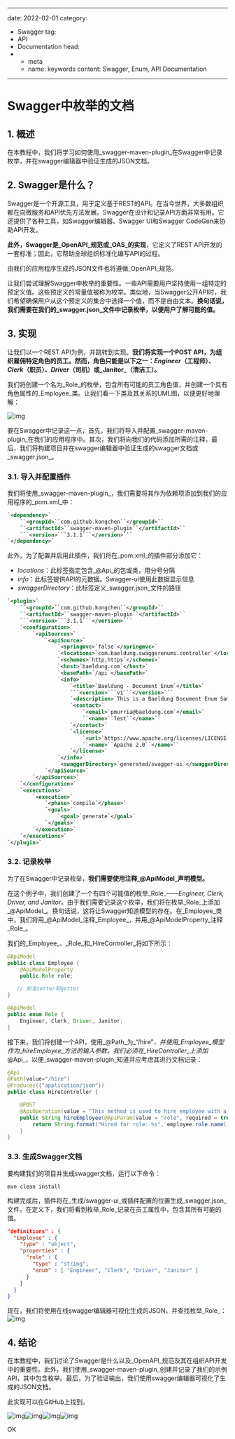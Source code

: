 ---
date: 2022-02-01
category:
  - Swagger
tag:
  - API
  - Documentation
head:
  - - meta
    - name: keywords
      content: Swagger, Enum, API Documentation
------
# Swagger中枚举的文档

## 1. 概述

在本教程中，我们将学习如何使用_swagger-maven-plugin_在Swagger中记录枚举，并在swagger编辑器中验证生成的JSON文档。

## 2. Swagger是什么？

Swagger是一个开源工具，用于定义基于REST的API。在当今世界，大多数组织都在向微服务和API优先方法发展。Swagger在设计和记录API方面非常有用。它还提供了各种工具，如Swagger编辑器、Swagger UI和Swagger CodeGen来协助API开发。

**此外，Swagger是_OpenAPI_规范或_OAS_的实现**，它定义了REST API开发的一套标准；因此，它帮助全球组织标准化编写API的过程。

由我们的应用程序生成的JSON文件也将遵循_OpenAPI_规范。

让我们尝试理解Swagger中枚举的重要性。一些API需要用户坚持使用一组特定的预定义值。这些预定义的常量值被称为枚举。类似地，当Swagger公开API时，我们希望确保用户从这个预定义的集合中选择一个值，而不是自由文本。**换句话说，我们需要在我们的_swagger.json_文件中记录枚举，以便用户了解可能的值。**

## 3. 实现

让我们以一个REST API为例，并跳转到实现。**我们将实现一个POST API，为组织雇佣特定角色的员工。然而，角色只能是以下之一：_Engineer_（工程师）、_Clerk_（职员）、_Driver_（司机）或_Janitor_（清洁工）。**

我们将创建一个名为_Role_的枚举，包含所有可能的员工角色值，并创建一个具有角色属性的_Employee_类。让我们看一下类及其关系的UML图，以便更好地理解：

![img](https://www.baeldung.com/wp-content/uploads/2022/02/UML-HireController.png)

要在Swagger中记录这一点，首先，我们将导入并配置_swagger-maven-plugin_在我们的应用程序中。其次，我们将向我们的代码添加所需的注释，最后，我们将构建项目并在swagger编辑器中验证生成的swagger文档或_swagger.json_。

### 3.1. 导入并配置插件

我们将使用_swagger-maven-plugin_，我们需要将其作为依赖项添加到我们的应用程序的_pom.xml_中：

```xml
`<dependency>`
    ``<groupId>``com.github.kongchen``</groupId>``
    ``<artifactId>``swagger-maven-plugin``</artifactId>``
    ```<version>```3.1.1```</version>```
`</dependency>`
```

此外，为了配置并启用此插件，我们将在_pom.xml_的插件部分添加它：

- _locations_：此标签指定包含_@Api_的包或类，用分号分隔
- _info_：此标签提供API的元数据。Swagger-ui使用此数据显示信息
- _swaggerDirectory_：此标签定义_swagger.json_文件的路径

```xml
`<plugin>`
    ``<groupId>``com.github.kongchen``</groupId>``
    ``<artifactId>``swagger-maven-plugin``</artifactId>``
    ```<version>```3.1.1```</version>```
    `<configuration>`
        `<apiSources>`
            `<apiSource>`
                `<springmvc>`false`</springmvc>`
                `<locations>`com.baeldung.swaggerenums.controller`</locations>`
                `<schemes>`http,https`</schemes>`
                `<host>`baeldung.com`</host>`
                `<basePath>`/api`</basePath>`
                `<info>`
                    `<title>`Baeldung - Document Enum`</title>`
                    ```<version>```v1```</version>```
                    `<description>`This is a Baeldung Document Enum Sample Code`</description>`
                    `<contact>`
                        `<email>`pmurria@baeldung.com`</email>`
                        ``<name>``Test``</name>``
                    `</contact>`
                    `<license>`
                        `<url>`https://www.apache.org/licenses/LICENSE-2.0.html`</url>`
                        ``<name>``Apache 2.0``</name>``
                    `</license>`
                `</info>`
                `<swaggerDirectory>`generated/swagger-ui`</swaggerDirectory>`
            `</apiSource>`
        `</apiSources>`
    `</configuration>`
    `<executions>`
        `<execution>`
            `<phase>`compile`</phase>`
            `<goals>`
                `<goal>`generate`</goal>`
            `</goals>`
        `</execution>`
    `</executions>`
`</plugin>`
```

### 3.2. 记录枚举

为了在Swagger中记录枚举，**我们需要使用注释_@ApiModel_声明模型。**

在这个例子中，我们创建了一个有四个可能值的枚举_Role_——_Engineer, Clerk, Driver, and Janitor_。由于我们需要记录这个枚举，我们将在枚举_Role_上添加_@ApiModel_。换句话说，这将让Swagger知道模型的存在。在_Employee_类中，我们将用_@ApiModel_注释_Employee_，并用_@ApiModelProperty_注释_Role_。

我们的_Employee_、_Role_和_HireController_将如下所示：

```java
@ApiModel
public class Employee {
    @ApiModelProperty
    public Role role;

   // 标准setter和getter
}
```

```java
@ApiModel
public enum Role {
    Engineer, Clerk, Driver, Janitor;
}
```

接下来，我们将创建一个API，使用_@Path_为_“/hire”_，并使用_Employee_模型作为_hireEmployee_方法的输入参数。我们必须在_HireController_上添加_@Api_，以便_swagger-maven-plugin_知道并应考虑其进行文档记录：

```java
@Api
@Path(value="/hire")
@Produces({"application/json"})
public class HireController {

    @POST
    @ApiOperation(value = "This method is used to hire employee with a specific role")
    public String hireEmployee(@ApiParam(value = "role", required = true) Employee employee) {
        return String.format("Hired for role: %s", employee.role.name());
    }
}
```

### 3.3. 生成Swagger文档

要构建我们的项目并生成swagger文档，运行以下命令：

`mvn clean install`

构建完成后，插件将在_生成/swagger-ui_或插件配置的位置生成_swagger.json_文件。在定义下，我们将看到枚举_Role_记录在员工属性中，包含其所有可能的值。

```json
"definitions" : {
  "Employee" : {
    "type" : "object",
    "properties" : {
      "role" : {
        "type" : "string",
        "enum" : [ "Engineer", "Clerk", "Driver", "Janitor" ]
      }
    }
  }
}
```

现在，我们将使用在线swagger编辑器可视化生成的JSON，并查找枚举_Role_：![img](https://www.baeldung.com/wp-content/uploads/2022/02/Swagger-Json-in-editor.png)

## 4. 结论

在本教程中，我们讨论了Swagger是什么以及_OpenAPI_规范及其在组织API开发中的重要性。此外，我们使用_swagger-maven-plugin_创建并记录了我们的示例API，其中包含枚举。最后，为了验证输出，我们使用swagger编辑器可视化了生成的JSON文档。

此实现可以在GitHub上找到。

![img](https://www.baeldung.com/wp-content/themes/baeldung/icon/logo.svg)![img](https://secure.gravatar.com/avatar/dc417739e22ae675b0e1f7012bbddaa5?s=50&r=g)![img](https://secure.gravatar.com/avatar/db9b6e888453bec33b0a1b1522bae628?s=50&r=g)![img](https://www.baeldung.com/wp-content/uploads/2022/04/announcement-icon.png)

OK
